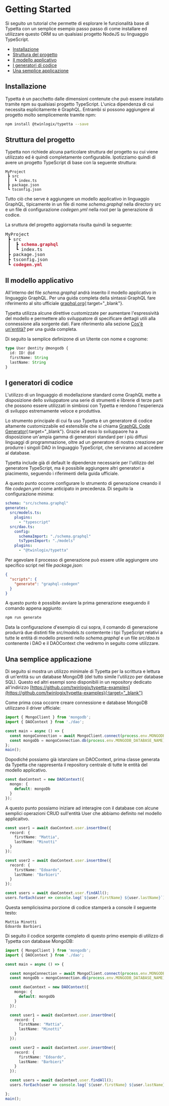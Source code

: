 # Getting Started

Si seguito un tutorial che permette di esplorare le funzionalità base di Typetta con un semplice esempio passo passo di come installare ed utilizzare questo ORM su un qualsiasi progetto NodeJS su linguaggio TypeScript.

  - [Installazione](#installazione)
  - [Struttura del progetto](#struttura-del-progetto)
  - [Il modello applicativo](#il-modello-applicativo)
  - [I generatori di codice](#i-generatori-di-codice)
  - [Una semplice applicazione](#una-semplice-applicazione)

## Installazione

Typetta è un pacchetto dalle dimensioni contenute che può essere installato tramite npm su qualsiasi progetto TypeScript. L'unica dipendenza di cui necessita esplicitamente è GraphQL. Entrambi si possono aggiungere al progetto molto semplicemente tramite npm:
```bash
npm install @twinlogix/typetta --save
```

## Struttura del progetto

Typetta non richiede alcuna particolare struttura del progetto su cui viene utilizzato ed è quindi completamente configurabile. Ipotizziamo quindi di avere un progetto TypeScript di base con la seguente struttura:
```
MyProject
 ┣ src
 ┃  ┗ index.ts 
 ┣ package.json
 ┗ tsconfig.json
```

Tutto ciò che serve è aggiungere un modello applicativo in linguaggio GraphQL, tipicamente in un file di nome *schema.graphql* nella directory src e un file di configurazione *codegen.yml* nella root per la generazione di codice. 

La sruttura del progetto aggiornata risulta quindi la seguente:
<pre>
MyProject
 ┣ src
 ┃  ┣ <b style="color: #bf1c31;">schema.graphql</b>
 ┃  ┗ index.ts 
 ┣ package.json
 ┣ tsconfig.json
 ┗ <b style="color: #bf1c31;">codegen.yml</b>
</pre>

## Il modello applicativo

All'interno del file *schema.graphql* andrà inserito il modello applicativo in linguaggio GraphQL. Per una guida completa della sintassi GraphQL fare riferimento al sito ufficiale [graphql.org](https://graphql.org/learn/){:target="_blank"}.

Typetta utilizza alcune direttive customizzate per aumentare l'espressività del modello e permettere allo sviluppatore di specificare dettagli utili alla connessione alla sorgente dati. Fare riferimento alla sezione [Cos'è un'entità?](../data-model/entities) per una guida completa.

Di seguito la semplice definizone di un Utente con nome e cognome:
```typescript
type User @entity @mongodb {
  id: ID! @id
  firstName: String
  lastName: String
}
```

## I generatori di codice

L'utilizzo di un linguaggio di modellazione standard come GraphQL mette a disposizione dello sviluppatore una serie di strumenti e librerie di terze parti che possono essere utilizzati in simbiosi con Typetta e rendono l'esperienza di sviluppo estremamente veloce e produttiva.

Lo strumento principale di cui fa uso Typetta è un generatore di codice altamente customizzabile ed estensibile che si chiama [GraphQL Code Generator](https://www.graphql-code-generator.com){:target="_blank"}. Grazie ad esso lo sviluppaore ha a disposizione un'ampia gamma di generatori standard per i più diffusi linguaggi di programmazione, oltre ad un generatore di nostra creazione per produrre i singoli DAO in linguaggio TypeScript, che serviranno ad accedere al database.

Typetta include già di default le dipendenze necessarie per l'utilizzo del generatore TypeScript, ma è possibile aggiungere altri generatori a piacimento, seguendo i riferimenti della guida ufficiale.

A questo punto occorre configurare lo strumento di generazione creando il file *codegen.yml* come anticipato in precedenza. Di seguito la configurazione minima:

```yaml
schema: "src/schema.graphql"
generates:
  src/models.ts:
    plugins:
      - "typescript"
  src/dao.ts:
    config:
      schemaImport: "./schema.graphql"
      tsTypesImport: "./models"
    plugins:
      - "@twinlogix/typetta"

```

Per agevolare il processo di generazione può essere utile aggiungere uno specifico script nel file *package.json*:
```json
{
  "scripts": {
    "generate": "graphql-codegen"
  }
}
```

A questo punto è possibile avviare la prima generazione eseguendo il comando appena aggiunto:

```bash
npm run generate
```

Data la configurazione d'esempio di cui sopra, il comando di generazione produrrà due distinti file *src/models.ts* contentente i tipi TypeScript relativi a tutte le entità di modello presenti nello *schema.graphql* e un file *src/dao.ts* contenente i DAO e il DAOContext che vedremo in seguito come utilizzare.

## Una semplice applicazione

Di seguito si mostra un utilizzo minimale di Typetta per la scrittura e lettura di un'entità su un database MongoDB (del tutto simile l'utilizzo per database SQL). Questo ed altri esempi sono disponibili in un repository dedicato all'indirizzo [https://github.com/twinlogix/typetta-examples](https://github.com/twinlogix/typetta-examples){:target="_blank"}

Come prima cosa occorre creare connessione e database MongoDB utilizzano il driver ufficiale:

```typescript
import { MongoClient } from 'mongodb';
import { DAOContext } from './dao';

const main = async () => {
  const mongoConnection = await MongoClient.connect(process.env.MONGODB_URL!);
  const mongoDb = mongoConnection.db(process.env.MONGODB_DATABASE_NAME);
};
main();
```

Dopodiché possiamo già istanziare un DAOContext, prima classe generata da Typetta che rappresenta il repository centrale di tutte le entità del modello applicativo.

```typescript
const daoContext = new DAOContext({
  mongo: {
    default: mongoDb
  }
});
```

A questo punto possiamo iniziare ad interagire con il database con alcune semplici operazioni CRUD sull'entità User che abbiamo definito nel modello applicaitvo.

```typescript
const user1 = await daoContext.user.insertOne({
  record: {
    firstName: "Mattia",
    lastName: "Minotti"
  }
});

const user2 = await daoContext.user.insertOne({
  record: {
    firstName: "Edoardo",
    lastName: "Barbieri"
  }
});

const users = await daoContext.user.findAll();
users.forEach(user => console.log(`${user.firstName} ${user.lastName}`));
```

Questa semplicissima porzione di codice stamperà a console il seguente testo:
```
Mattia Minotti
Edoardo Barbieri
```

Di seguito il codice sorgente completo di questo primo esempio di utilizzo di Typetta con database MongoDB:

```typescript
import { MongoClient } from 'mongodb';
import { DAOContext } from './dao';

const main = async () => {

  const mongoConnection = await MongoClient.connect(process.env.MONGODB_URL!);
  const mongoDb = mongoConnection.db(process.env.MONGODB_DATABASE_NAME);

  const daoContext = new DAOContext({
    mongo: {
      default: mongoDb
    }
  });

  const user1 = await daoContext.user.insertOne({
    record: {
      firstName: "Mattia",
      lastName: "Minotti"
    }
  });

  const user2 = await daoContext.user.insertOne({
    record: {
      firstName: "Edoardo",
      lastName: "Barbieri"
    }
  });

  const users = await daoContext.user.findAll();
  users.forEach(user => console.log(`${user.firstName} ${user.lastName}`));

};
main();
```
